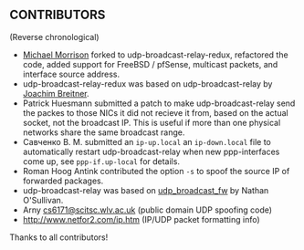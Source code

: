 CONTRIBUTORS
-----------------

(Reverse chronological)

-   [Michael Morrison](https://github.com/sonicsnes) forked to
    udp-broadcast-relay-redux, refactored the code, added support for
    FreeBSD / pfSense, multicast packets, and interface source address.
-   udp-broadcast-relay-redux was based on udp-broadcast-relay by
    [Joachim Breitner](https://github.com/nomeata).
-   Patrick Huesmann submitted a patch to make udp-broadcast-relay send
    the packes to those NICs it did not recieve it from, based on the
    actual socket, not the broadcast IP. This is useful if more than one
    physical networks share the same broadcast range.
-   Савченко В. М. submitted an `ip-up.local` an `ip-down.local` file to
    automatically restart udp-broadcast-relay when new ppp-interfaces
    come up, see `ppp-if.up-local` for details.
-   Roman Hoog Antink contributed the option `-s` to spoof the source IP of
    forwarded packages.
- udp-broadcast-relay was based on
  [udp_broadcast_fw](http://www.serverquery.com/udp_broadcast_fw/)
  by Nathan O'Sullivan.
- Arny <cs6171@scitsc.wlv.ac.uk> (public domain UDP spoofing code)
- http://www.netfor2.com/ip.htm (IP/UDP packet formatting info)

Thanks to all contributors!
